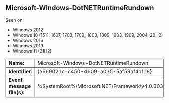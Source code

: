 ## Microsoft-Windows-DotNETRuntimeRundown

Seen on:
* Windows 2012
* Windows 10 (1511, 1607, 1703, 1709, 1803, 1809, 1903, 1909, 2004, 20H2)
* Windows 2016
* Windows 2019
* Windows 11 (21H2)

<table border="1" class="docutils">
  <tbody>
    <tr>
      <td><b>Name:</b></td>
      <td>Microsoft-Windows-DotNETRuntimeRundown</td>
    </tr>
    <tr>
      <td><b>Identifier:</b></td>
      <td>{a669021c-c450-4609-a035-5af59af4df18}</td>
    </tr>
    <tr>
      <td><b>Event message file(s):</b></td>
      <td>%SystemRoot%\Microsoft.NET\Framework\v4.0.30319\clretwrc.dll</td>
    </tr>
  </tbody>
</table>

&nbsp;

